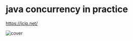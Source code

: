 # java concurrency in practice

https://jcip.net/

![cover](https://cdn.jsdelivr.net/gh/code-13/cloudimage/images/2021/12/14/20211214205238.jpeg)

